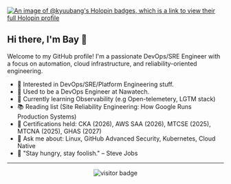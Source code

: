 [![An image of @kyuubang's Holopin badges, which is a link to view their full Holopin profile](https://holopin.me/kyuubang)](https://holopin.io/@kyuubang)

## Hi there, I'm Bay 👋

Welcome to my GitHub profile! I'm a passionate DevOps/SRE Engineer with a focus on automation, cloud infrastructure, and reliability-oriented engineering.

- 🤔 Interested in DevOps/SRE/Platform Engineering stuff.
- 🔭 Used to be a DevOps Engineer at Nawatech.
- 🌱 Currently learning Observability (e.g Open-telemetery, LGTM stack)
- 📚 Reading list (Site Reliability Engineering: How Google Runs Production Systems)
- 📃 Certifications held: CKA (2026), AWS SAA (2026), MTCSE (2025), MTCNA (2025), GHAS (2027) 
- 💬 Ask me about: Linux, GitHub Advanced Security, Kubernetes, Cloud Native
- 💪 "Stay hungry, stay foolish." – Steve Jobs

---

<p  align="center">
<img src="https://visitor-badge.laobi.icu/badge?page_id=Kyuubang.Kyuubang" alt="visitor badge"/>       
</p>
